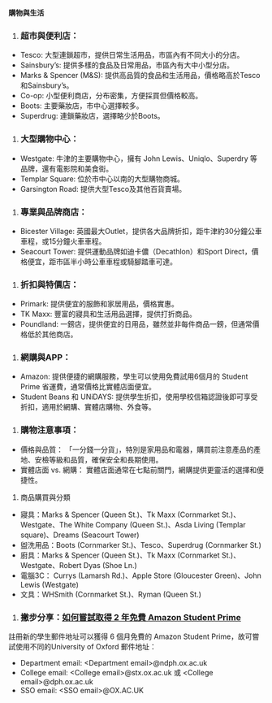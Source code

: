 

**購物與生活**

1. ### **超市與便利店：**

* Tesco: 大型連鎖超市，提供日常生活用品，市區內有不同大小的分店。
* Sainsbury’s: 提供多樣的食品及日常用品，市區內有大中小型分店。
* Marks & Spencer (M\&S): 提供高品質的食品和生活用品，價格略高於Tesco和Sainsbury’s。
* Co-op: 小型便利商店，分布密集，方便採買但價格較高。
* Boots: 主要藥妝店，市中心選擇較多。
* Superdrug: 連鎖藥妝店，選擇略少於Boots。

1. ### **大型購物中心：**

* Westgate: 牛津的主要購物中心，擁有 John Lewis、Uniqlo、Superdry 等品牌，還有電影院和美食街。
* Templar Square: 位於市中心以南的大型購物商城。
* Garsington Road: 提供大型Tesco及其他百貨賣場。

1. ### **專業與品牌商店：**

* Bicester Village: 英國最大Outlet，提供各大品牌折扣，距牛津約30分鐘公車車程，或15分鐘火車車程。
* Seacourt Tower: 提供運動品牌如迪卡儂（Decathlon）和Sport Direct，價格便宜，距市區半小時公車車程或騎腳踏車可達。

1. ### **折扣與特價店：**

* Primark: 提供便宜的服飾和家居用品，價格實惠。
* TK Maxx: 豐富的寢具和生活用品選擇，提供打折商品。
* Poundland: 一鎊店，提供便宜的日用品，雖然並非每件商品一鎊，但通常價格低於其他商店。

1. ### **網購與APP：**

* Amazon: 提供便捷的網購服務，學生可以使用免費試用6個月的 Student Prime 省運費，通常價格比實體店面便宜。
* Student Beans 和 UNiDAYS: 提供學生折扣，使用學校信箱認證後即可享受折扣，適用於網購、實體店購物、外食等。

1. ### **購物注意事項：**

* 價格與品質： 「一分錢一分貨」，特別是家用品和電器，購買前注意產品的產地、安檢等級和品質，確保安全和長期使用。
* 實體店面 vs. 網購： 實體店面通常在七點前關門，網購提供更靈活的選擇和便捷性。
1. 商品購買與分類
* 寢具：Marks & Spencer (Queen St.)、Tk Maxx (Cornmarket St.)、Westgate、The White Company (Queen St.)、Asda Living (Templar square)、Dreams (Seacourt Tower)
* 盥洗用品：Boots (Cornmarker St.)、Tesco、Superdrug (Cornmarker St.)
* 廚具：Marks & Spencer (Queen St.)、Tk Maxx (Cornmarket St.)、Westgate、Robert Dyas (Shoe Ln.)
* 電腦3C： Currys (Lamarsh Rd.)、Apple Store (Gloucester Green)、John Lewis (Westgate)
* 文具：WHSmith (Cornmarket St.)、Ryman (Queen St.)

1. ### **撇步分享：[如何嘗試取得 2 年免費 Amazon Student Prime](https://tinyurl.com/3xyt2pnn)**

註冊新的學生郵件地址可以獲得 6 個月免費的 Amazon Student Prime，故可嘗試使用不同的University of Oxford 郵件地址：

* Department email: \<Department email\>@ndph.ox.ac.uk
* College email: \<College email\>@stx.ox.ac.uk 或 \<College email\>@dph.ox.ac.uk
* SSO email: \<SSO email\>@OX.AC.UK
